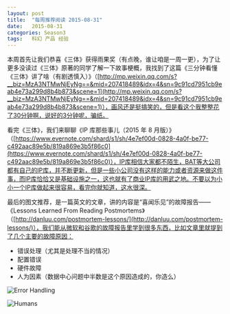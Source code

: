 ```yaml
---
layout: post
title:  "每周推荐阅读 2015-08-31"
date:   2015-08-31
categories: Season3
tags:   科幻 产品 经验
---
```


本周首先让我们恭喜《三体》获得雨果奖（有点晚，谁让咱是一周一更），为了让更多没读过《三体》原著的同学了解一下故事梗概，我找到了这篇《三分钟看懂《三体》讲了啥（有剧透慎入）》（[http://mp.weixin.qq.com/s?__biz=MzA3NTMwNjEyNg==&mid=207418489&idx=4&sn=9c91cd7951cb9eab4e73a299d8b4b873&scene=1](http://mp.weixin.qq.com/s?__biz=MzA3NTMwNjEyNg==&mid=207418489&idx=4&sn=9c91cd7951cb9eab4e73a299d8b4b873&scene=1)），画风还是挺搞笑的，但是看这个我整整花了30分钟啊，说好的3分钟呢，骗纸。

看完《三体》，我们来聊聊《IP 库那些事儿（2015 年 8 月版）》（[https://www.evernote.com/shard/s1/sh/4e7ef00d-0828-4a0f-be77-c492aac89e5b/819a869e3b5f86c0](https://www.evernote.com/shard/s1/sh/4e7ef00d-0828-4a0f-be77-c492aac89e5b/819a869e3b5f86c0)），IP库相信大家都不陌生，BAT等大公司都有自己的IP库，并不断更新，但是一些小公司没有这样的能力或者资源来做这件事，而IP库恰恰又是基础设施之一，这也就有了商业IP库的用武之地。不要以为小小一个IP库做起来很容易，看完你就知道，这水很深。

最后的图文推荐，是一篇英文的文章，讲的内容是“喜闻乐见”的故障报告——《Lessons Learned From Reading Postmortems》（[http://danluu.com/postmortem-lessons/](http://danluu.com/postmortem-lessons/)），我们能从微软和谷歌的故障报告里学到很多东西，比如文章里就提到了几个主要的故障原因：

* 错误处理（尤其是处理不当的情况）
* 配置错误
* 硬件故障
* 人为因素（数据中心问题中半数是这个原因造成的，你造么）

![Error Handling](http://7xn7do.com1.z0.glb.clouddn.com/images/osdi_error.png-normalized)

![Humans](http://7xn7do.com1.z0.glb.clouddn.com/images/idc2013_downtime.png-normalized)
